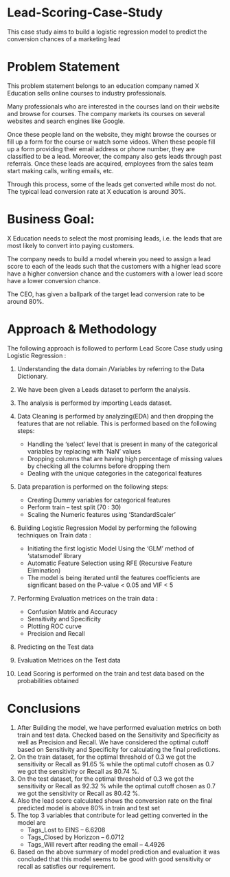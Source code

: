 # Lead-Scoring-Case-Study
This case study aims to build a logistic regression model to predict the conversion chances of a marketing lead

# Problem Statement

This problem statement belongs to an education company named X Education sells online courses to industry professionals.

Many professionals who are interested in the courses land on their website and browse for courses. The company markets its courses on several websites and search engines like Google.

Once these people land on the website, they might browse the courses or fill up a form for the course or watch some videos. When these people fill up a form providing their email address or phone number, they are classified to be a lead. Moreover, the company also gets leads through past referrals. Once these leads are acquired, employees from the sales team start making calls, writing emails, etc. 

Through this process, some of the leads get converted while most do not. The typical lead conversion rate at X education is around 30%. 

# Business Goal:

X Education needs to select the most promising leads, i.e. the leads that are most likely to convert into paying customers.

The company needs to build a model wherein you need to assign a lead score to each of the leads such that the customers with a higher lead score have a higher conversion chance and the customers with a lower lead score have a lower conversion chance.

The CEO, has given a ballpark of the target lead conversion rate to be around 80%.

# Approach & Methodology

The following approach is followed to perform Lead Score Case study using Logistic Regression :

1. Understanding the data domain /Variables by referring to the Data Dictionary.

2. We have been given a Leads dataset to perform the analysis.

3. The analysis is performed by importing Leads dataset.

4. Data Cleaning is performed by analyzing(EDA) and then dropping the features that are not reliable. This is performed based on the following steps:

    - Handling the ‘select’ level that is present in many of the categorical variables by replacing with ‘NaN’ values
    - Dropping columns that are having high percentage of missing values by checking all the columns before dropping them
    - Dealing with the unique categories in the categorical features

5.  Data preparation is performed on the following steps:

    - Creating Dummy variables for categorical features
    - Perform train – test split (70 : 30)
    - Scaling the Numeric features using ‘StandardScaler’

6. Building Logistic Regression Model by performing the following techniques on Train data :

    - Initiating the first logistic Model Using the ‘GLM’ method of ‘statsmodel’ library
    - Automatic Feature Selection using RFE (Recursive Feature Elimination)
    - The model is being iterated until the features coefficients are significant based on the P-value < 0.05 and VIF < 5
7. Performing Evaluation metrices on the train data :

    - Confusion Matrix and Accuracy
    - Sensitivity and Specificity
    - Plotting ROC curve
    - Precision and Recall
8. Predicting on the Test data

9. Evaluation Metrices on the Test data

10. Lead Scoring is performed on the train and test data based on the probabilities obtained

# Conclusions

1. After Building the model, we have performed evaluation metrics on both train and test data. Checked based on the Sensitivity and Specificity as well as Precision and Recall. We have considered the optimal cutoff based on Sensitivity and Specificity for calculating the final predictions.
2. On the train dataset, for the optimal threshold of 0.3 we got the sensitivity or Recall as 91.65 % while the optimal cutoff chosen as 0.7 we got the sensitivity or Recall as 80.74 %.
3. On the test dataset, for the optimal threshold of 0.3 we got the sensitivity or Recall as 92.32 % while the optimal cutoff chosen as 0.7 we got the sensitivity or Recall as 80.42 %.
4. Also the lead score calculated shows the conversion rate on the final predicted model is above 80% in train and test set
5. The top 3 variables that contribute for lead getting converted in the model are
    - Tags_Lost to EINS – 6.6208
    - Tags_Closed by Horizzon – 6.0712
    - Tags_Will revert after reading the email – 4.4926
6. Based on the above summary of model prediction and evaluation it was concluded that this model seems to be good with good sensitivity or recall as satisfies our requirement.


